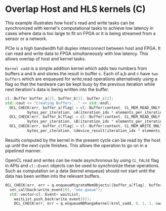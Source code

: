 Overlap Host and HLS kernels (C)
=================================

This example illustrates how host's read and write tasks can be synchronized with kernel's computational tasks to achieve low latency in cases where data is too large to fit on FPGA or it is being streamed from a sensor or a network.

PCIe is a high bandwidth full duplex interconnect between host and FPGA. It can read and write data to FPGA simultaneously with low latency. This allows overlap of host and kernel tasks.


 `Kernel vadd` is a simple addition kernel which adds two numbers from buffers a and b  and stores the result in buffer c. Each of a,b and c have `two buffers` which are enqueued for write,read operations alternatively using a flag so that the hardware can be kept busy by the previous iteration while next iteration's data is being written into the buffer.
```c++
cl::Buffer buffer_a[2], buffer_b[2], buffer_c[2];
std::cout << "Creating Buffers..." << std::endl;
  OCL_CHECK(err, buffer_a[flag] = cl::Buffer(context, CL_MEM_READ_ONLY | CL_MEM_USE_HOST_PTR,
          bytes_per_iteration, &A[iteration_idx * elements_per_iteration], &err));
  OCL_CHECK(err, buffer_b[flag] = cl::Buffer(context, CL_MEM_READ_ONLY | CL_MEM_USE_HOST_PTR,
          bytes_per_iteration, &B[iteration_idx * elements_per_iteration], &err));
  OCL_CHECK(err, buffer_c[flag] = cl::Buffer(context, CL_MEM_WRITE_ONLY | CL_MEM_USE_HOST_PTR,
          bytes_per_iteration, &device_result[iteration_idx * elements_per_iteration], &err));
```



 Results computed by the kernel in the present cycle can be read by the host up until the next cycle finishes. This allows the operation to go on in a pipelined manner.

 OpenCL read and writes can be made asynchronous by using `CL_FALSE` flag in APIs and `cl::Event` objects can be used to synchronize these operations. Such as computation on a data (kernel enqueue)  should not start until the data has been written into the relevant buffers.
```c++
OCL_CHECK(err, err = q.enqueueMigrateMemObjects({buffer_a[flag], buffer_b[flag]}, 0/*0 means from host*/, NULL, &write_event[0]));
  set_callback(write_event[0], "ooo_queue");
  std::vector<cl::Event> waitList;
    waitList.push_back(write_event[0]);
    OCL_CHECK(err, err = q.enqueueNDRangeKernel(krnl_vadd, 0, 1, 1, &waitList, &kernel_events[flag]));
```

